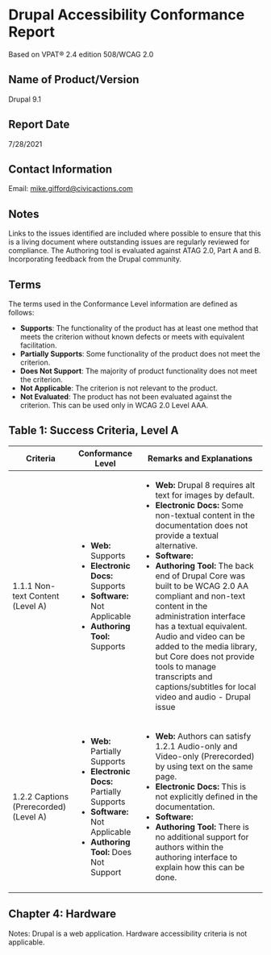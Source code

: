 # Drupal Accessibility Conformance Report

Based on VPAT® 2.4 edition 508/WCAG 2.0

## Name of Product/Version
Drupal 9.1

## Report Date
7/28/2021


## Contact Information


Email: mike.gifford@civicactions.com


## Notes
Links to the issues identified are included where possible to ensure that this is a living document where outstanding issues are regularly reviewed for compliance. The Authoring tool is evaluated against ATAG 2.0, Part A and B. Incorporating feedback from the Drupal community.

## Terms
The terms used in the Conformance Level information are defined as follows:
- **Supports**: The functionality of the product has at least one method that meets the criterion without known defects or meets with equivalent facilitation.
- **Partially Supports**: Some functionality of the product does not meet the criterion.
- **Does Not Support**: The majority of product functionality does not meet the criterion.
- **Not Applicable**: The criterion is not relevant to the product.
- **Not Evaluated**: The product has not been evaluated against the criterion. This can be used only in WCAG 2.0 Level AAA.

## Table 1: Success Criteria, Level A


| Criteria | Conformance Level | Remarks and Explanations |
| --- | --- | --- |
| 1.1.1 Non-text Content (Level A) | <ul><li>**Web:** Supports</li><li>**Electronic Docs:** Supports</li><li>**Software:** Not Applicable</li><li>**Authoring Tool:** Supports</li> </ul> | <ul><li>**Web:** Drupal 8 requires alt text for images by default.</li><li>**Electronic Docs:** Some non-textual content in the documentation does not provide a textual alternative.</li><li>**Software:** </li><li>**Authoring Tool:** The back end of Drupal Core was built to be  WCAG 2.0 AA compliant and non-text content in the administration interface has a textual equivalent. Audio and video can be added to the media library, but Core does not provide tools to manage transcripts and captions/subtitles for local video and audio - Drupal issue</li> </ul> |
| 1.2.2 Captions (Prerecorded) (Level A) | <ul><li>**Web:** Partially Supports</li><li>**Electronic Docs:** Partially Supports</li><li>**Software:** Not Applicable</li><li>**Authoring Tool:** Does Not Support</li> </ul> | <ul><li>**Web:** Authors can satisfy 1.2.1 Audio-only and Video-only (Prerecorded) by using text on the same page.</li><li>**Electronic Docs:** This is not explicitly defined in the documentation.</li><li>**Software:** </li><li>**Authoring Tool:** There is no additional support for authors within the authoring interface to explain how this can be done.</li> </ul> |


## Chapter 4: Hardware

Notes: Drupal is a web application. Hardware accessibility criteria is not applicable.
